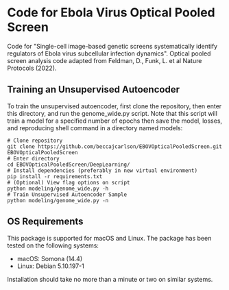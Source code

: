 # Code for Ebola Virus Optical Pooled Screen

Code for "Single-cell image-based genetic screens systematically
identify regulators of Ebola virus subcellular infection dynamics".
Optical pooled screen analysis code adapted from Feldman, D., Funk, L. et al Nature Protocols (2022).

## Training an Unsupervised Autoencoder
To train the unsupervised autoencoder, first clone the repository, then enter this directory, and run the genome_wide.py script. Note that this script will train a model for a specified number of epochs then save the model, losses, and reproducing shell command in a directory named models:

```
# Clone repository
git clone https://github.com/beccajcarlson/EBOVOpticalPooledScreen.git EBOVOpticalPooledScreen
# Enter directory
cd EBOVOpticalPooledScreen/DeepLearning/
# Install dependencies (preferably in new virtual environment)
pip install -r requirements.txt
# (Optional) View flag options on script
python modeling/genome_wide.py -h
# Train Unsupervised Autoencoder Sample
python modeling/genome_wide.py -n
```

## OS Requirements
This package is supported for macOS and Linux. The package has been tested on the following systems:
- macOS: Somona (14.4)
- Linux: Debian 5.10.197-1 

Installation should take no more than a minute or two on similar systems.

